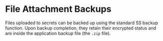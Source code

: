 [title]: # (File Attachment Backups)
[tags]: # (XXX)
[priority]: # (40)

# File Attachment Backups

Files uploaded to secrets can be backed up using the standard SS backup function. Upon backup completion, they retain their encrypted status and are inside the application backup file (the `.zip` file).
